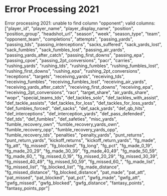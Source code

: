 # Error Processing 2021

Error processing 2021: unable to find column "opponent"; valid columns: ["player_id", "player_name", "player_display_name", "position", "position_group", "headshot_url", "season", "week", "season_type", "team", "opponent_team", "completions", "attempts", "passing_yards", "passing_tds", "passing_interceptions", "sacks_suffered", "sack_yards_lost", "sack_fumbles", "sack_fumbles_lost", "passing_air_yards", "passing_yards_after_catch", "passing_first_downs", "passing_epa", "passing_cpoe", "passing_2pt_conversions", "pacr", "carries", "rushing_yards", "rushing_tds", "rushing_fumbles", "rushing_fumbles_lost", "rushing_first_downs", "rushing_epa", "rushing_2pt_conversions", "receptions", "targets", "receiving_yards", "receiving_tds", "receiving_fumbles", "receiving_fumbles_lost", "receiving_air_yards", "receiving_yards_after_catch", "receiving_first_downs", "receiving_epa", "receiving_2pt_conversions", "racr", "target_share", "air_yards_share", "wopr", "special_teams_tds", "def_tackles_solo", "def_tackles_with_assist", "def_tackle_assists", "def_tackles_for_loss", "def_tackles_for_loss_yards", "def_fumbles_forced", "def_sacks", "def_sack_yards", "def_qb_hits", "def_interceptions", "def_interception_yards", "def_pass_defended", "def_tds", "def_fumbles", "def_safeties", "misc_yards", "fumble_recovery_own", "fumble_recovery_yards_own", "fumble_recovery_opp", "fumble_recovery_yards_opp", "fumble_recovery_tds", "penalties", "penalty_yards", "punt_returns", "punt_return_yards", "kickoff_returns", "kickoff_return_yards", "fg_made", "fg_att", "fg_missed", "fg_blocked", "fg_long", "fg_pct", "fg_made_0_19", "fg_made_20_29", "fg_made_30_39", "fg_made_40_49", "fg_made_50_59", "fg_made_60_", "fg_missed_0_19", "fg_missed_20_29", "fg_missed_30_39", "fg_missed_40_49", "fg_missed_50_59", "fg_missed_60_", "fg_made_list", "fg_missed_list", "fg_blocked_list", "fg_made_distance", "fg_missed_distance", "fg_blocked_distance", "pat_made", "pat_att", "pat_missed", "pat_blocked", "pat_pct", "gwfg_made", "gwfg_att", "gwfg_missed", "gwfg_blocked", "gwfg_distance", "fantasy_points", "fantasy_points_ppr"]
